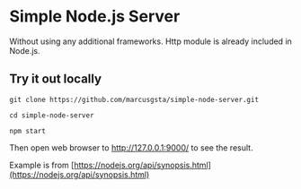 # Simple Node.js Server

Without using any additional frameworks. Http module is already included in Node.js.

## Try it out locally

```
git clone https://github.com/marcusgsta/simple-node-server.git

cd simple-node-server

npm start
```

Then open web browser to http://127.0.0.1:9000/ to see the result.

Example is from [https://nodejs.org/api/synopsis.html](https://nodejs.org/api/synopsis.html)
